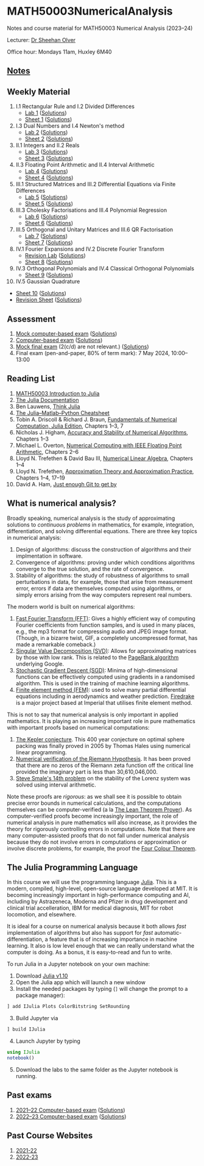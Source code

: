 # MATH50003NumericalAnalysis
Notes and course material for MATH50003 Numerical Analysis (2023–24)

Lecturer: [Dr Sheehan Olver](https://www.ma.imperial.ac.uk/~solver/)

Office hour: Mondays 11am, Huxley 6M40

## [Notes](https://github.com/Imperial-MATH50003/MATH50003NumericalAnalysis2023-24/raw/main/notes/notes.pdf)

## Weekly Material

1. I.1 Rectangular Rule and I.2 Divided Differences
   - [Lab 1](https://github.com/Imperial-MATH50003/MATH50003NumericalAnalysis2023-24/blob/main/labs/lab1.ipynb) ([Solutions](https://github.com/Imperial-MATH50003/MATH50003NumericalAnalysis2023-24/blob/main/labs/lab1s.ipynb))
   - [Sheet 1](https://github.com/Imperial-MATH50003/MATH50003NumericalAnalysis2023-24/blob/main/sheets/sheet1.pdf) ([Solutions](https://github.com/Imperial-MATH50003/MATH50003NumericalAnalysis2023-24/blob/main/sheets/sheet1s.pdf))
2. I.3 Dual Numbers and I.4 Newton's method
   - [Lab 2](https://github.com/Imperial-MATH50003/MATH50003NumericalAnalysis2023-24/blob/main/labs/lab2.ipynb) ([Solutions](https://github.com/Imperial-MATH50003/MATH50003NumericalAnalysis2023-24/blob/main/labs/lab2s.ipynb))
   - [Sheet 2](https://github.com/Imperial-MATH50003/MATH50003NumericalAnalysis2023-24/blob/main/sheets/sheet2.pdf) ([Solutions](https://github.com/Imperial-MATH50003/MATH50003NumericalAnalysis2023-24/blob/main/sheets/sheet2s.pdf))
3. II.1 Integers and II.2 Reals
   - [Lab 3](https://github.com/Imperial-MATH50003/MATH50003NumericalAnalysis2023-24/blob/main/labs/lab3.ipynb) ([Solutions](https://github.com/Imperial-MATH50003/MATH50003NumericalAnalysis2023-24/blob/main/labs/lab3s.ipynb))
   - [Sheet 3](https://github.com/Imperial-MATH50003/MATH50003NumericalAnalysis2023-24/blob/main/sheets/sheet3.pdf) ([Solutions](https://github.com/Imperial-MATH50003/MATH50003NumericalAnalysis2023-24/blob/main/sheets/sheet3s.pdf))
4. II.3 Floating Point Arithmetic and II.4 Interval Arithmetic
   - [Lab 4](https://github.com/Imperial-MATH50003/MATH50003NumericalAnalysis2023-24/blob/main/labs/lab4.ipynb) ([Solutions](https://github.com/Imperial-MATH50003/MATH50003NumericalAnalysis2023-24/blob/main/labs/lab4s.ipynb))
   - [Sheet 4](https://github.com/Imperial-MATH50003/MATH50003NumericalAnalysis2023-24/blob/main/sheets/sheet4.pdf) ([Solutions](https://github.com/Imperial-MATH50003/MATH50003NumericalAnalysis2023-24/blob/main/sheets/sheet4s.pdf))
5. III.1 Structured Matrices and III.2 Differential Equations via Finite Differences
   - [Lab 5](https://github.com/Imperial-MATH50003/MATH50003NumericalAnalysis2023-24/blob/main/labs/lab5.ipynb) ([Solutions](https://github.com/Imperial-MATH50003/MATH50003NumericalAnalysis2023-24/blob/main/labs/lab5s.ipynb))
   - [Sheet 5](https://github.com/Imperial-MATH50003/MATH50003NumericalAnalysis2023-24/blob/main/sheets/sheet5.pdf) ([Solutions](https://github.com/Imperial-MATH50003/MATH50003NumericalAnalysis2023-24/blob/main/sheets/sheet5s.pdf))
6. III.3 Cholesky Factorisations and III.4 Polynomial Regression
   - [Lab 6](https://github.com/Imperial-MATH50003/MATH50003NumericalAnalysis2023-24/blob/main/labs/lab6.ipynb) ([Solutions](https://github.com/Imperial-MATH50003/MATH50003NumericalAnalysis2023-24/blob/main/labs/lab6s.ipynb))
   - [Sheet 6](https://github.com/Imperial-MATH50003/MATH50003NumericalAnalysis2023-24/blob/main/sheets/sheet6.pdf) ([Solutions](https://github.com/Imperial-MATH50003/MATH50003NumericalAnalysis2023-24/blob/main/sheets/sheet6s.pdf))
7. III.5 Orthogonal and Unitary Matrices and III.6 QR Factorisation
   - [Lab 7](https://github.com/Imperial-MATH50003/MATH50003NumericalAnalysis2023-24/blob/main/labs/lab7.ipynb) ([Solutions](https://github.com/Imperial-MATH50003/MATH50003NumericalAnalysis2023-24/blob/main/labs/lab7s.ipynb))
   - [Sheet 7](https://github.com/Imperial-MATH50003/MATH50003NumericalAnalysis2023-24/blob/main/sheets/sheet7.pdf)  ([Solutions](https://github.com/Imperial-MATH50003/MATH50003NumericalAnalysis2023-24/blob/main/sheets/sheet7s.pdf))
8. IV.1 Fourier Expansions and IV.2 Discrete Fourier Transform
   - [Revision Lab](https://github.com/Imperial-MATH50003/MATH50003NumericalAnalysis2023-24/blob/main/labs/lab8.ipynb) ([Solutions](https://github.com/Imperial-MATH50003/MATH50003NumericalAnalysis2023-24/blob/main/labs/lab8s.ipynb))
   - [Sheet 8](https://github.com/Imperial-MATH50003/MATH50003NumericalAnalysis2023-24/blob/main/sheets/sheet8.pdf) ([Solutions](https://github.com/Imperial-MATH50003/MATH50003NumericalAnalysis2023-24/blob/main/sheets/sheet8s.pdf))
9. IV.3 Orthogonal Polynomials and IV.4 Classical Orthogonal Polynomials
   - [Sheet 9](https://github.com/Imperial-MATH50003/MATH50003NumericalAnalysis2023-24/blob/main/sheets/sheet9.pdf) ([Solutions](https://github.com/Imperial-MATH50003/MATH50003NumericalAnalysis2023-24/blob/main/sheets/sheet9s.pdf))
10. IV.5 Gaussian Quadrature
   - [Sheet 10](https://github.com/Imperial-MATH50003/MATH50003NumericalAnalysis2023-24/blob/main/sheets/sheet10.pdf) ([Solutions](https://github.com/Imperial-MATH50003/MATH50003NumericalAnalysis2023-24/blob/main/sheets/sheet10s.pdf))
   - [Revision Sheet](https://github.com/Imperial-MATH50003/MATH50003NumericalAnalysis2023-24/blob/main/sheets/sheet11.pdf) ([Solutions](https://github.com/Imperial-MATH50003/MATH50003NumericalAnalysis2023-24/blob/main/sheets/sheet11s.pdf))


## Assessment

1. [Mock computer-based exam](https://github.com/Imperial-MATH50003/MATH50003NumericalAnalysis2023-24/blob/main/exams/mockexam.ipynb) ([Solutions](https://github.com/Imperial-MATH50003/MATH50003NumericalAnalysis2023-24/blob/main/exams/mockexams.ipynb))
2. [Computer-based exam](https://github.com/Imperial-MATH50003/MATH50003NumericalAnalysis2023-24/blob/main/exams/computerexam.ipynb) ([Solutions](https://github.com/Imperial-MATH50003/MATH50003NumericalAnalysis2023-24/blob/main/exams/computerexams.ipynb))
1. [Mock final exam](https://github.com/Imperial-MATH50003/MATH50003NumericalAnalysis2023-24/blob/main/exams/mockfinal.pdf) (2(c/d) are not relevant.)
    ([Solutions](https://github.com/Imperial-MATH50003/MATH50003NumericalAnalysis2023-24/blob/main/exams/mockfinals.pdf))
5. Final exam (pen-and-paper, 80% of term mark): 7 May 2024, 10:00–13:00


## Reading List

1. [MATH50003 Introduction to Julia](https://github.com/Imperial-MATH50003/MATH50003NumericalAnalysis2023-24/blob/main/notes/A.Julia.ipynb)
4. [The Julia Documentation](https://docs.julialang.org)
6. Ben Lauwens, [Think Julia](https://benlauwens.github.io/ThinkJulia.jl/latest/book)
5. [The Julia–Matlab–Python Cheatsheet](https://cheatsheets.quantecon.org)
2. Tobin A. Driscoll & Richard J. Braun, [Fundamentals of Numerical Computation, Julia Edition](https://tobydriscoll.net/fnc-julia/linsys/overview.html), Chapters 1–3, 7
2. Nicholas J. Higham, [Accuracy and Stability of Numerical Algorithms](https://epubs.siam.org/doi/book/10.1137/1.9780898718027?mobileUi=0), Chapters 1–3
1. Michael L. Overton, [Numerical Computing with IEEE Floating Point Arithmetic](https://epubs.siam.org/doi/book/10.1137/1.9780898718072), Chapters 2–6
2. Lloyd N. Trefethen & David Bau III, [Numerical Linear Algebra](https://my.siam.org/Store/Product/viewproduct/?ProductId=950/&ct=c257a1956367c57b599612fbf383d0d3c674af4f9181d827444b5cdaca95b0686d6d20467a7c1e3290fb5b31c310ce74f5b2ede375934b844b1171bc734358e2), Chapters 1–4
3. Lloyd N. Trefethen, [Approximation Theory and Approximation Practice](https://people.maths.ox.ac.uk/trefethen/ATAP/ATAPfirst6chapters.pdf), Chapters 1–4, 17–19
7. David A. Ham, [Just enough Git to get by](https://object-oriented-python.github.io/a2_git.html)


## What is numerical analysis?

Broadly speaking, numerical analysis is the study of approximating
solutions to _continuous problems_ in mathematics, for example, integration, differentiation,
and solving differential equations. There are three key topics in numerical analysis:

1. Design of algorithms: discuss the construction of algorithms and their implmentation in
software.
2. Convergence of algorithms: proving under which conditions algorithms converge to the
true solution, and the rate of convergence.
3. Stability of algorithms: the study of robustness of algorithms to small perturbations in
data, for example, those that arise from measurement error, errors if data are themselves computed using
algorithms, or simply errors arising from the way computers represent real numbers.

The modern world is built on numerical algorithms:


1. [Fast Fourier Transform (FFT)](https://en.wikipedia.org/wiki/Fast_Fourier_transform): Gives a highly efficient way of computing Fourier  coefficients from function samples,
and is used in many places, e.g., the mp3 format for compressing audio and JPEG image format.
(Though, in a bizarre twist, GIF, a completely uncompressed format, has made a remarkable comeback.)
2. [Singular Value Decomposition (SVD)](https://en.wikipedia.org/wiki/Singular_value_decomposition): Allows for approximating matrices by those with low rank. This is related to the [PageRank algorithm](https://en.wikipedia.org/wiki/PageRank) underlying Google.
3. [Stochastic Gradient Descent (SGD)](https://en.wikipedia.org/wiki/Stochastic_gradient_descent): Minima of high-dimensional functions can be effectively computed using gradients
in a randomised algorithm. This is used in the training of machine learning algorithms.
4. [Finite element method (FEM)](https://en.wikipedia.org/wiki/Finite_element_method):
used to solve many partial differential equations including  in aerodynamics and
weather prediction. [Firedrake](https://firedrakeproject.org) is a major project based at
Imperial that utilises finite element method.


This is not to say that numerical analysis is only important in applied mathematics.
It is playing an increasing important role in pure mathematics with important proofs based on numerical computations:

1. [The Kepler conjecture](https://en.wikipedia.org/wiki/Kepler_conjecture). This 400 year conjecture on optimal sphere packing
was finally proved in 2005 by Thomas Hales using numerical linear programming.
2. [Numerical verification of the Riemann Hypothesis](https://en.wikipedia.org/wiki/Riemann_hypothesis#Numerical_calculations).
It has been proved that there are no zeros of the Riemann zeta function off the critical line provided the imaginary part is
less than 30,610,046,000.
3. [Steve Smale's 14th problem](https://en.wikipedia.org/wiki/Lorenz_system) on the stability of the Lorenz system was solved
using interval arithmetic.

Note these proofs are _rigorous_: as we shall see it is possible to obtain precise error bounds in numerical
calculations, and the computations themselves can be computer-verified
(a la [The Lean Theorem Prover](https://leanprover.github.io)).
As computer-verified proofs become increasingly important, the role of numerical analysis in
pure mathematics will also increase, as it provides the theory for rigorously controlling errors in
computations. Note that there are many computer-assisted proofs that do not fall under numerical analysis because
they do not involve errors in computations or approximation or involve discrete problems, for
example, the proof the [Four Colour Theorem](https://en.wikipedia.org/wiki/Four_color_theorem).

## The Julia Programming Language

In this course we will use the programming language [Julia](https://julialang.org). This is a modern, compiled, high-level,
open-source language developed at MIT. It is becoming increasingly important in high-performance computing and
AI, including by Astrazeneca, Moderna and Pfizer in drug development and clinical trial accelleration, IBM for medical diagnosis, MIT for robot
locomotion, and elsewhere.

It is ideal for a course on numerical analysis because it both allows
_fast_ implementation of algorithms but also has support for _fast_ automatic-differentiation, a feature
that is of increasing importance in machine learning. It also is low level enough that we can
really understand what the computer is doing. As a bonus, it is easy-to-read and fun to write.

To run Julia in a Jupyter notebook on your own machine:

1. Download [Julia v1.10](https://julialang.org/downloads/)
2. Open the Julia app which will launch a new window
3. Install the needed packages by typing (`]` will change the prompt to a package manager):
```julia
] add IJulia Plots ColorBitstring SetRounding
```
3. Build Jupyter via
```julia
] build IJulia
```
4. Launch Jupyter by typing
```julia
using IJulia
notebook()
```
5. Download the labs to the same folder as the Jupyter notebook is running.

## Past exams


1. [2021–22 Computer-based exam](https://github.com/Imperial-MATH50003/MATH50003NumericalAnalysis2023-24/blob/main/exams/computerexam2122.ipynb) ([Solutions](https://github.com/Imperial-MATH50003/MATH50003NumericalAnalysis2023-24/blob/main/exams/computerexam2122s.ipynb))
2. [2022–23 Computer-based exam](https://github.com/Imperial-MATH50003/MATH50003NumericalAnalysis2023-24/blob/main/exams/computerexam2223.ipynb) ([Solutions](https://github.com/Imperial-MATH50003/MATH50003NumericalAnalysis2023-24/blob/main/exams/computerexam2223s.ipynb))

## Past Course Websites

1. [2021-22](https://github.com/Imperial-MATH50003/MATH50003NumericalAnalysis2021-22)
2. [2022-23](https://github.com/Imperial-MATH50003/MATH50003NumericalAnalysis2022-23)
